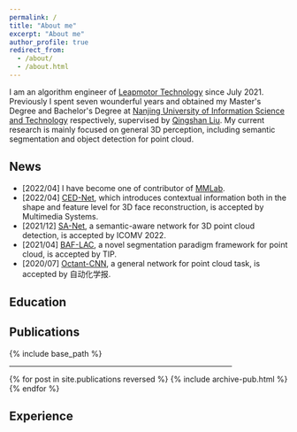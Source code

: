 ```yaml
---
permalink: /
title: "About me"
excerpt: "About me"
author_profile: true
redirect_from: 
  - /about/
  - /about.html
---
```


I am an algorithm engineer of [Leapmotor Technology](https://www.leapmotor.com/home) since July 2021. Previously I spent seven wounderful years and obtained my Master's Degree and Bachelor's Degree at [Nanjing University of Information Science and Technology](https://www.nuist.edu.cn/main.htm) respectively, supervised by [Qingshan Liu](https://faculty.nuist.edu.cn/liuqingshan/zh_CN/index.htm). My current research is mainly focused on general 3D perception, including semantic segmentation and object detection for point cloud.

News
----

- [2022/04] I have become one of contributor of [MMLab](https://openmmlab.com/).
- [2022/04] [CED-Net](https://link.springer.com/article/10.1007/s00530-022-00938-2), which introduces contextual information both in the shape and feature level for 3D face reconstruction, is accepted by Multimedia Systems.
- [2021/12] [SA-Net](https://www.spiedigitallibrary.org/conference-proceedings-of-spie/12173/1217318/Semantic-aware-object-detection-for-3D-point-cloud/10.1117/12.2634724.short?SSO=1), a semantic-aware network for 3D point cloud detection, is accepted by ICOMV 2022.
- [2021/04] [BAF-LAC](https://ieeexplore.ieee.org/abstract/document/9410334), a novel segmentation paradigm framework for point cloud, is accepted by TIP.
- [2020/07] [Octant-CNN](http://www.aas.net.cn/article/doi/10.16383/j.aas.c200080), a general network for point cloud task, is accepted by 自动化学报. 

Education
---------

Publications
------------

{% include base_path %}
<hr width="80%">
{% for post in site.publications reversed %}
  {% include archive-pub.html %}
{% endfor %}

Experience
----------
